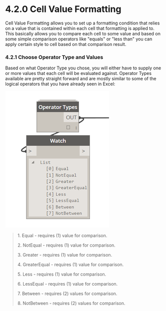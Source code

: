# 4.2.0 Cell Value Formatting

Cell Value Formatting allows you to set up a formatting condition that relies on a value that is contained within each cell that formatting is applied to. This basically allows you to compare each cell to some value and based on some simple comparison operators like "equals" or "less than" you can apply certain style to cell based on that comparison result. 

### 4.2.1 Choose Operator Type and Values

Based on what Operator Type you chose, you will either have to supply one or more values that each cell will be evaluated against. Operator Types available are pretty straight forward and are mostly similar to some of the logical operators that you have already seen in Excel: 

![](cellValue2.png)

<blockquote>

<p> 1. Equal - requires (1) value for comparison. </p>
<p> 2. NotEqual - requires (1) value for comparison. </p>
<p> 3. Greater - requires (1) value for comparison. </p>
<p> 4. GreaterEqual - requires (1) value for comparison. </p>
<p> 5. Less - requires (1) value for comparison. </p>
<p> 6. LessEqual - requires (1) value for comparison. </p>
<p> 7. Between - requires (2) values for comparison. </p>
<p> 8. NotBetween - requires (2) values for comparison. </p>

</blockquote>



